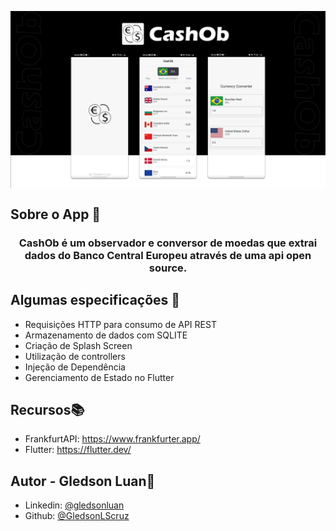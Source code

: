 <p align="center">
<img align="center" src="assets/repo/banner.png"> </p>

## Sobre o App 📱

<h3 align="center">
CashOb é um observador e conversor de moedas que extrai dados do Banco Central Europeu através de uma api open source.
</h3>

## Algumas especificações 📝
* Requisições HTTP para consumo de API REST
* Armazenamento de dados com SQLITE
* Criação de Splash Screen
* Utilização de controllers
* Injeção de Dependência
* Gerenciamento de Estado no Flutter


## Recursos📚
* FrankfurtAPI: https://www.frankfurter.app/
* Flutter: https://flutter.dev/


## **Autor - Gledson Luan**🚀
- Linkedin: [@gledsonluan](https://www.linkedin.com/in/gledsonluan/)
- Github: [@GledsonLScruz](https://github.com/GledsonLScruz)

